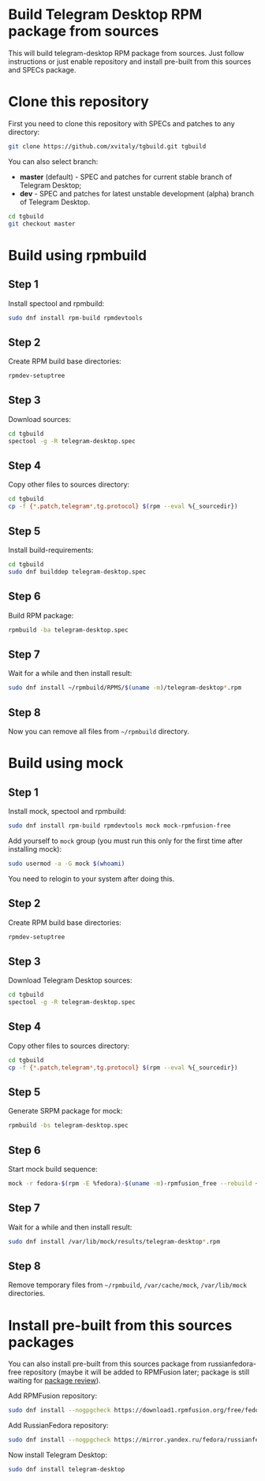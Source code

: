 # Build Telegram Desktop RPM package from sources
This will build telegram-desktop RPM package from sources. Just follow instructions or just enable repository and install pre-built from this sources and SPECs package.

# Clone this repository
First you need to clone this repository with SPECs and patches to any directory:
```bash
git clone https://github.com/xvitaly/tgbuild.git tgbuild
```

You can also select branch:
 * **master** (default) - SPEC and patches for current stable branch of Telegram Desktop;
 * **dev** - SPEC and patches for latest unstable development (alpha) branch of Telegram Desktop.

```bash
cd tgbuild
git checkout master
```

# Build using rpmbuild
## Step 1

Install spectool and rpmbuild:
```bash
sudo dnf install rpm-build rpmdevtools
```

## Step 2

Create RPM build base directories:
```bash
rpmdev-setuptree
```

## Step 3

Download sources:
```bash
cd tgbuild
spectool -g -R telegram-desktop.spec
```

## Step 4

Copy other files to sources directory:
```bash
cd tgbuild
cp -f {*.patch,telegram*,tg.protocol} $(rpm --eval %{_sourcedir})
```

## Step 5

Install build-requirements:
```bash
cd tgbuild
sudo dnf builddep telegram-desktop.spec
```

## Step 6

Build RPM package:
```bash
rpmbuild -ba telegram-desktop.spec
```

## Step 7

Wait for a while and then install result:
```bash
sudo dnf install ~/rpmbuild/RPMS/$(uname -m)/telegram-desktop*.rpm
```

## Step 8

Now you can remove all files from `~/rpmbuild` directory.

# Build using mock
## Step 1

Install mock, spectool and rpmbuild:
```bash
sudo dnf install rpm-build rpmdevtools mock mock-rpmfusion-free
```

Add yourself to `mock` group (you must run this only for the first time after installing mock):
```bash
sudo usermod -a -G mock $(whoami)
```
You need to relogin to your system after doing this.

## Step 2

Create RPM build base directories:
```bash
rpmdev-setuptree
```

## Step 3

Download Telegram Desktop sources:
```bash
cd tgbuild
spectool -g -R telegram-desktop.spec
```

## Step 4

Copy other files to sources directory:
```bash
cd tgbuild
cp -f {*.patch,telegram*,tg.protocol} $(rpm --eval %{_sourcedir})
```

## Step 5

Generate SRPM package for mock:
```bash
rpmbuild -bs telegram-desktop.spec
```

## Step 6

Start mock build sequence:
```bash
mock -r fedora-$(rpm -E %fedora)-$(uname -m)-rpmfusion_free --rebuild ~/rpmbuild/SRPMS/telegram-desktop*.src.rpm
```

## Step 7

Wait for a while and then install result:
```bash
sudo dnf install /var/lib/mock/results/telegram-desktop*.rpm
```

## Step 8

Remove temporary files from `~/rpmbuild`, `/var/cache/mock`, `/var/lib/mock` directories.

# Install pre-built from this sources packages
You can also install pre-built from this sources package from russianfedora-free repository (maybe it will be added to RPMFusion later; package is still waiting for [package review](https://bugzilla.rpmfusion.org/show_bug.cgi?id=4285)).

Add RPMFusion repository:
```bash
sudo dnf install --nogpgcheck https://download1.rpmfusion.org/free/fedora/rpmfusion-free-release-$(rpm -E %fedora).noarch.rpm https://download1.rpmfusion.org/nonfree/fedora/rpmfusion-nonfree-release-$(rpm -E %fedora).noarch.rpm
```

Add RussianFedora repository:
```bash
sudo dnf install --nogpgcheck https://mirror.yandex.ru/fedora/russianfedora/russianfedora/free/fedora/russianfedora-free-release-stable.noarch.rpm https://mirror.yandex.ru/fedora/russianfedora/russianfedora/nonfree/fedora/russianfedora-nonfree-release-stable.noarch.rpm
```

Now install Telegram Desktop:
```bash
sudo dnf install telegram-desktop
```
